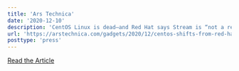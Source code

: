 ```yaml
---
title: 'Ars Technica'
date: '2020-12-10'
description: 'CentOS Linux is dead—and Red Hat says Stream is “not a replacement”'
url: 'https://arstechnica.com/gadgets/2020/12/centos-shifts-from-red-hat-unbranded-to-red-hat-beta/'
posttype: 'press'
---
```

[Read the Article](https://arstechnica.com/gadgets/2020/12/centos-shifts-from-red-hat-unbranded-to-red-hat-beta/)